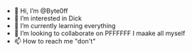 - 👋 Hi, I’m @Byte0ff
- 👀 I’m interested in Dick
- 🌱 I’m currently learning everything
- 💞️ I’m looking to collaborate on PFFFFFF I maake all myself
- 📫 How to reach me "don't"

<!---
Byte0ff/Byte0ff is a ✨ special ✨ repository because its `README.md` (this file) appears on your GitHub profile.
You can click the Preview link to take a look at your changes.
--->
